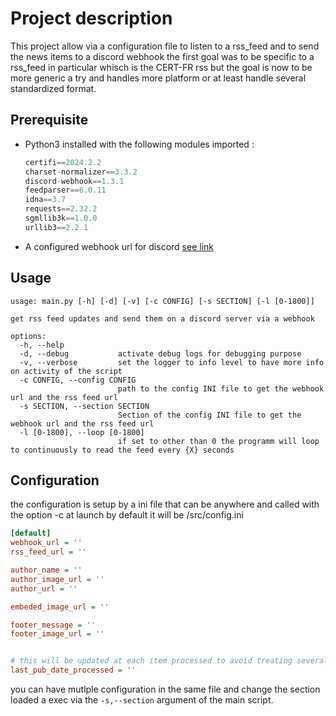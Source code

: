 # Project description

This project allow via a configuration file to listen to a rss_feed and to send the news items to a discord webhook
the first goal was to be specific to a rss_feed in particular whisch is the CERT-FR rss but the goal is now to be more generic a try and handles more platform or at least handle several standardized format.  


## Prerequisite

- Python3 installed with the following modules imported :

  ```python 
  certifi==2024.2.2
  charset-normalizer==3.3.2
  discord-webhook==1.3.1
  feedparser==6.0.11
  idna==3.7
  requests==2.32.2
  sgmllib3k==1.0.0
  urllib3==2.2.1
  ```
- A configured webhook url for discord [see link](https://support.discord.com/hc/en-us/articles/228383668-Intro-to-Webhooks)


## Usage

```
usage: main.py [-h] [-d] [-v] [-c CONFIG] [-s SECTION] [-l [0-1800]]

get rss feed updates and send them on a discord server via a webhook

options:
  -h, --help
  -d, --debug           activate debug logs for debugging purpose
  -v, --verbose         set the logger to info level to have more info on activity of the script
  -c CONFIG, --config CONFIG
                        path to the config INI file to get the webhook url and the rss feed url
  -s SECTION, --section SECTION
                        Section of the config INI file to get the webhook url and the rss feed url
  -l [0-1800], --loop [0-1800]
                        if set to other than 0 the programm will loop to continuously to read the feed every {X} seconds
```


## Configuration 

the configuration is setup by a ini file that can be anywhere and called with the option -c at launch by default it will be /src/config.ini

```ini
[default]
webhook_url = '' 
rss_feed_url = ''

author_name = ''
author_image_url = ''
author_url = ''

embeded_image_url = ''

footer_message = ''
footer_image_url = ''


# this will be updated at each item processed to avoid treating several time the same item 
last_pub_date_processed = ''
```

you can have mutlple configuration in the same file and change the section loaded a exec via the `-s,--section` argument of the main script.

## 
